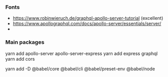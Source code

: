 ### Fonts

 - https://www.robinwieruch.de/graphql-apollo-server-tutorial (excellent)
 - https://www.apollographql.com/docs/apollo-server/essentials/server/
 -

### Main packages

yarn add apollo-server apollo-server-express
yarn add express graphql
yarn add cors

yarn add -D @babel/core @babel/cli @babel/preset-env @babel/node
